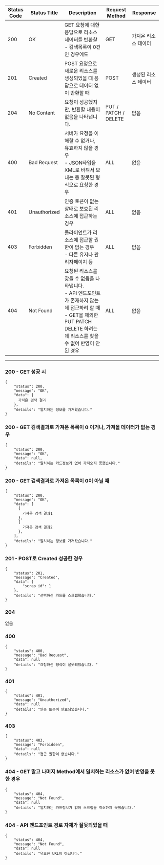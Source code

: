 | Status Code | Status Title | Description | Request Method | Response |
|-------|-------|-------|-------|-------|
| 200 | OK |  GET 요청에 대한 응답으로 리소스 데이터를 반환할 <br /> - 검색목록이 0건인 경우에도 | GET | 가져온 리소스 데이터 |
| 201 | Created | POST 요청으로 새로운 리소스를 생성되었을 때 응답으로 데이터 없이 반환할 때 | POST | 생성된 리소스 데이터 | 
| 204 | No Content | 요청이 성공했지만, 반환할 내용이 없음을 나타냅니다. | PUT / PATCH / DELETE | 없음 |
| 400 | Bad Request | 서버가 요청을 이해할 수 없거나, 유효하지 않을 경우 <br /> - JSON타입을 XML로 바꿔서 보내는 등 잘못된 형식으로 요청한 경우 | ALL | 없음 |
| 401 | Unauthorized | 인증 토큰이 없는 상태로 보호된 리소스에 접근하는 경우 | ALL | 없음 |
| 403 | Forbidden | 클라이언트가 리소스에 접근할 권한이 없는 경우 <br /> - 다른 유저나 관리자페이지 등| ALL | 없음 | 
| 404 | Not Found | 요청된 리소스를 찾을 수 없음을 나타냅니다. <br /> - API 엔드포인트가 존재하지 않는데 접근하려 할 때  <br /> - GET을 제외한 PUT PATCH DELETE 하려는데 리소스를 찾을 수 없어 반영이 안된 경우 | ALL | 없음 |


<hr />

### 200 - GET 성공 시
```
{
    "status": 200,
    "message": "OK",
    "data": {
      가져온 검색 결과
    },
    "details": "일치하는 정보를 가져왔습니다."
}
```

### 200 - GET 검색결과로 가져온 목록이 0 이거나, 가져올 데이터가 없는 경우
```
{
    "status": 200,
    "message": "OK",
    "data": null,
    "details": "일치하는 카드정보가 없어 가져오지 못했습니다."
}
```
### 200 - GET 검색결과로 가져온 목록이 0이 아닐 때
```
{
    "status": 200,
    "message": "OK",
    "data": [
      {
        가져온 검색 결과1
      },
      {
        가져온 검색 결과2
      },
    ],
    "details": "일치하는 정보를 가져왔습니다."
}
```


### 201 - POST로 Created 성공한 경우
```
{
    "status": 201,
    "message": "Created",
    "data": {
        "scrap_id": 1
    },
    "details": "선택하신 카드를 스크랩했습니다."
}
```

### 204

없음

### 400
```
{
    "status": 400,
    "message": "Bad Request",
    "data": null
    "details": "요청하신 형식이 잘못되었습니다. "
}
```

### 401
```
{
    "status": 401,
    "message": "Unauthorized",
    "data": null
    "details": "인증 토큰이 만료되었습니다."
}
```

### 403
```
{
    "status": 403,
    "message": "Forbidden",
    "data": null
    "details": "접근 권한이 없습니다."
}
```

### 404 - GET 말고 나머지 Method에서 일치하는 리소스가 없어 반영을 못한 경우
```
{
    "status": 404,
    "message": "Not Found",
    "data": null
    "details": "일치하는 카드정보가 없어 스크랩을 취소하지 못했습니다."
}
```

### 404 - API 엔드포인트 경로 자체가 잘못되었을 때
```
{
    "status": 404,
    "message": "Not Found",
    "data": null
    "details": "유효한 URL이 아닙니다."
}
```
